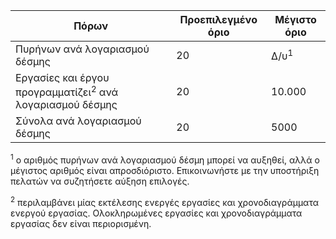 **Πόρων**|**Προεπιλεγμένο όριο**|**Μέγιστο όριο**
---|---|---
Πυρήνων ανά λογαριασμού δέσμης|20|Δ/υ<sup>1</sup>
Εργασίες και έργου προγραμματίζει<sup>2</sup> ανά λογαριασμού δέσμης|20|10.000
Σύνολα ανά λογαριασμού δέσμης|20|5000

<sup>1</sup> ο αριθμός πυρήνων ανά λογαριασμού δέσμη μπορεί να αυξηθεί, αλλά ο μέγιστος αριθμός είναι απροσδιόριστο. Επικοινωνήστε με την υποστήριξη πελατών να συζητήσετε αύξηση επιλογές.

<sup>2</sup> περιλαμβάνει μίας εκτέλεσης ενεργές εργασίες και χρονοδιαγράμματα ενεργού εργασίας. Ολοκληρωμένες εργασίες και χρονοδιαγράμματα εργασίας δεν είναι περιορισμένη.

